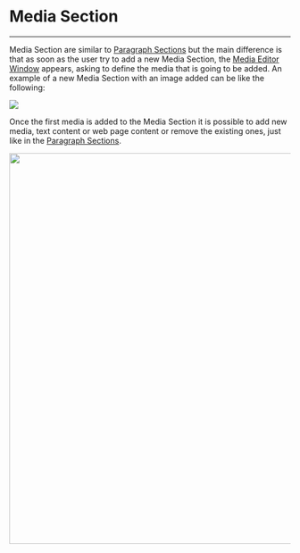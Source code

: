 # Media Section
**********************

Media Section are similar to [Paragraph Sections](paragraph-section.md) but the main difference is that as soon as the user try to add a new Media Section, the [Media Editor Window](media-editor-window.md) appears, asking to define the media that is going to be added. An example of a new Media Section with an image added can be like the following:

<img src="../img/media-section/media-s.jpg" class="ms-docimage"/>

Once the first media is added to the Media Section it is possible to add new media, text content or web page content or remove the existing ones, just like in the [Paragraph Sections](paragraph-section.md). 

<img src="../img/media-section/add-content.jpg" class="ms-docimage" width="700px"/>
